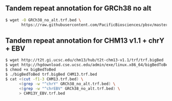 ## Tandem repeat annotation for GRCh38 no alt

```sh
$ wget -O GRCh38_no_alt.trf.bed \
       https://raw.githubusercontent.com/PacificBiosciences/pbsv/master/annotations/human_GRCh38_no_alt_analysis_set.trf.bed
```

## Tandem repeat annotation for CHM13 v1.1 + chrY + EBV

```sh
$ wget http://t2t.gi.ucsc.edu/chm13/hub/t2t-chm13-v1.1/trf/trf.bigBed
$ wget http://hgdownload.cse.ucsc.edu/admin/exe/linux.x86_64/bigBedToBed
$ chmod +x bigBedToBed
$ ./bigBedToBed trf.bigBed CHM13.trf.bed
$ cat <(cut -f1-3 CHM13.trf.bed) \
      <(grep -w "^chrY" GRCh38_no_alt.trf.bed) \
      <(grep -w "^chrEBV" GRCh38_no_alt.trf.bed) \
      > CHM13Y_EBV.trf.bed
```
